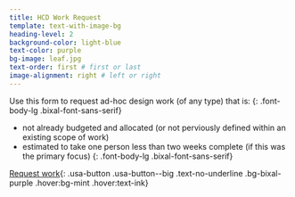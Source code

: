 ```yaml
---
title: HCD Work Request
template: text-with-image-bg
heading-level: 2
background-color: light-blue
text-color: purple
bg-image: leaf.jpg
text-order: first # first or last
image-alignment: right # left or right
---
```


Use this form to request ad-hoc design work (of any type) that is:
{: .font-body-lg .bixal-font-sans-serif}
- not already budgeted and allocated (or not perviously defined within an existing scope of work)
- estimated to take one person less than two weeks complete (if this was the primary focus)
{: .font-body-lg .bixal-font-sans-serif}


[Request work](https://forms.office.com/Pages/ResponsePage.aspx?id=UIFEMerVDk6_Y1G-BXMG0zqbyzpo-WlPtfQBPsrL_3VUQjFNSVZOUFUyMDRCVVNNMVpIUFdZVEw0US4u){: .usa-button .usa-button--big .text-no-underline .bg-bixal-purple .hover:bg-mint .hover:text-ink}
